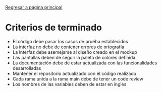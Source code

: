 [Regresar a página principal](https://github.com/Apantli/.github/blob/main/profile/README.md)

# Criterios de terminado
- El código debe pasar los casos de prueba establecidos
- La interfaz no debe de contener errores de ortografía
- La interfaz debe asemejarse al diseño creado en el mockup
- Las pantallas deben de seguir la paleta de colores definida
- La documentación debe de estar actualizada con las funcionalidades desarrolladas
- Mantener el repositorio actualizado con el código realizado
- Cada rama unida a la rama main debe de tener un code review
- Los nombres de las variables deben de estar en inglés
